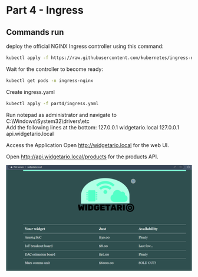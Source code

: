 # Part 4 - Ingress

## Commands run
deploy the official NGINX Ingress controller using this command:
```bash
kubectl apply -f https://raw.githubusercontent.com/kubernetes/ingress-nginx/controller-v1.9.6/deploy/static/provider/cloud/deploy.yaml
```
Wait for the controller to become ready:
```bash
kubectl get pods -n ingress-nginx
```

Create ingress.yaml
```bash
kubectl apply -f part4/ingress.yaml
```
Run notepad as administrator and navigate to C:\Windows\System32\drivers\etc\
Add the following lines at the bottom:
127.0.0.1 widgetario.local
127.0.0.1 api.widgetario.local

Access the Application
Open http://widgetario.local for the web UI.

Open http://api.widgetario.local/products for the products API.

![Part 2](image-4.png)